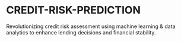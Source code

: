 # CREDIT-RISK-PREDICTION
Revolutionizing credit risk assessment using machine learning &amp; data analytics to enhance lending decisions and financial stability.
